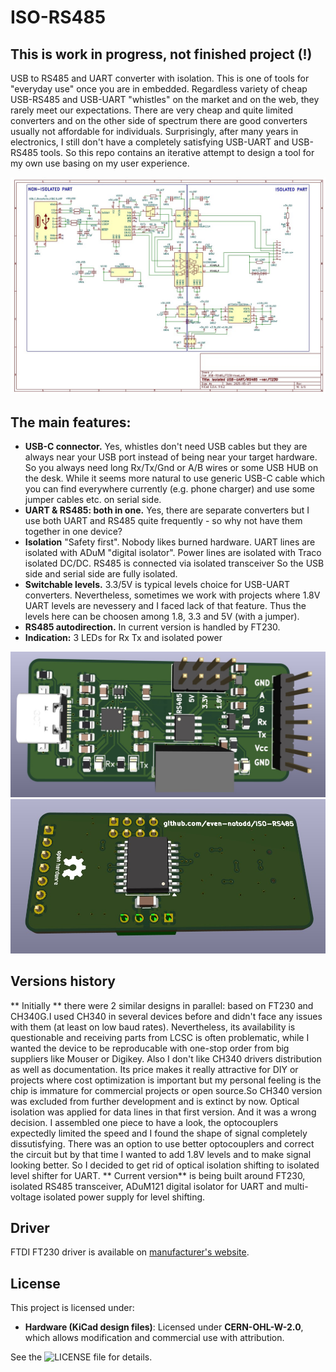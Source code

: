 # ISO-RS485
## This is work in progress, not finished project (!)
USB to RS485 and UART converter with isolation.
This is one of tools for "everyday use" once you are in embedded.
Regardless variety of cheap USB-RS485 and USB-UART "whistles" on the market and on the web, they rarely meet our expectations. There are very cheap and quite limited converters and on the other side of spectrum there are good converters usually not affordable for individuals.
Surprisingly, after many years in electronics, I still don't have a completely satisfying USB-UART and USB-RS485 tools.
So this repo contains an iterative attempt to design a tool for my own use basing on my user experience.

![image](IMG/Schematics.jpg)

## The main features:
- **USB-C connector.** Yes, whistles don't need USB cables but they are always near your USB port instead of being near your target hardware. So you always need long Rx/Tx/Gnd or A/B wires or some USB HUB on the desk. While it seems more natural to use generic USB-C cable which you can find everywhere currently (e.g. phone charger) and use some jumper cables etc. on serial side.
- **UART & RS485: both in one.** Yes, there are separate converters but I use both UART and RS485 quite frequently - so why not have them together in one device?
- **Isolation** "Safety first". Nobody likes burned hardware. UART lines are isolated with ADuM "digital isolator". Power lines are isolated with Traco isolated DC/DC. RS485 is connected via isolated transceiver So the USB side and serial side are fully isolated.
- **Switchable levels.** 3.3/5V is typical levels choice for USB-UART converters. Nevertheless, sometimes we work with projects where 1.8V UART levels are nevessery and I faced lack of that feature. Thus the levels here can be choosen among 1.8, 3.3 and 5V (with a jumper).
- **RS485 autodirection.** In current version is handled by FT230.
- **Indication:** 3 LEDs for Rx Tx and isolated power

![image](IMG/FT230-Top.jpg)
![image](IMG/FT230-Bottom.jpg)

## Versions history
** Initially ** there were 2 similar designs in parallel: based on FT230 and CH340G.I used CH340 in several devices before and didn't face any issues with them (at least on low baud rates). Nevertheless, its availability is questionable and receiving parts from LCSC is often problematic, while I wanted the device to be reproducable with one-stop order from big suppliers like Mouser or Digikey. Also I don't like CH340 drivers distribution as well as documentation. Its price makes it really attractive for DIY or projects where cost optimization is important but my personal feeling is the chip is immature for commercial projects or open source.So CH340 version was excluded from further development and is extinct by now.
Optical isolation was applied for data lines in that first version. And it was a wrong decision. I assembled one piece to have a look, the optocouplers expectedly limited the speed and I found the shape of signal completely dissutisfying. There was an option to use better optocouplers and correct the circuit but by that time I wanted to add 1.8V levels and to make signal looking better. So I decided to get rid of optical isolation shifting to isolated level shifter for UART.
** Current version** is being built around FT230, isolated RS485 transceiver, ADuM121 digital isolator for UART and multi-voltage isolated power supply for level shifting.

## Driver
FTDI FT230 driver is available on [manufacturer's website](https://ftdichip.com/drivers/).

## License
This project is licensed under:
- **Hardware (KiCad design files)**: Licensed under **CERN-OHL-W-2.0**, which allows modification and commercial use with attribution.

See the ![LICENSE file](LICENSE) for details. 
